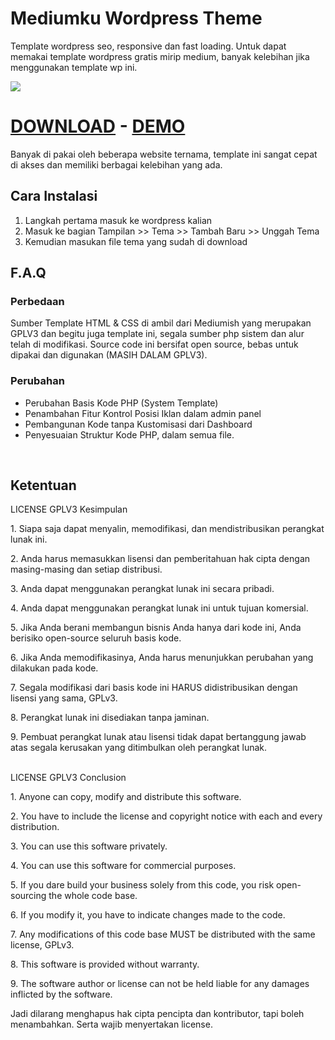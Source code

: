 <h1>Mediumku Wordpress Theme</h1>
<p>Template wordpress seo, responsive dan fast loading. Untuk dapat memakai template wordpress gratis mirip medium, banyak kelebihan jika menggunakan template wp ini.</p>
<img src="https://raw.githubusercontent.com/mastekno-com/mediumku-mastekno/master/screenshot.png" style="wdith:100%"/>
<h1><a href="https://github.com/mastekno-com/mediumku-mastekno/archive/master.zip">DOWNLOAD</a> - <a href="https://www.bropulsa.com/post/">DEMO</a></h1>
<p>Banyak di pakai oleh beberapa website ternama, template ini sangat cepat di akses dan memiliki berbagai kelebihan yang ada.</p>

<h2>Cara Instalasi</h2>
<ol>
  <li>Langkah pertama masuk ke wordpress kalian</li>
  <li>Masuk ke bagian Tampilan >> Tema >> Tambah Baru >> Unggah Tema</li>
  <li>Kemudian masukan file tema yang sudah di download</li>
</ol>

<h2>F.A.Q</h2>
<h3>Perbedaan</h2>
<p>Sumber Template HTML &amp; CSS di ambil dari Mediumish yang merupakan GPLV3 dan begitu juga template ini, segala sumber php sistem dan alur telah di modifikasi. Source code ini bersifat open source, bebas untuk dipakai dan digunakan (MASIH DALAM GPLV3).</p>

<h3>Perubahan</h3>
<ul>
  <li>Perubahan Basis Kode PHP (System Template)</li>
  <li>Penambahan Fitur Kontrol Posisi Iklan dalam admin panel</li>
  <li>Pembangunan Kode tanpa Kustomisasi dari Dashboard</li>
  <li>Penyesuaian Struktur Kode PHP, dalam semua file.</li>
</ul>

<br/>
<h2>Ketentuan</h2>
LICENSE GPLV3 Kesimpulan 
<p>1. Siapa saja dapat menyalin, memodifikasi, dan mendistribusikan perangkat lunak ini.</p>
<p>2. Anda harus memasukkan lisensi dan pemberitahuan hak cipta dengan masing-masing dan setiap distribusi.</p>
<p>3. Anda dapat menggunakan perangkat lunak ini secara pribadi.</p>
<p>4. Anda dapat menggunakan perangkat lunak ini untuk tujuan komersial.</p>
<p>5. Jika Anda berani membangun bisnis Anda hanya dari kode ini, Anda berisiko open-source seluruh basis kode.</p>
<p>6. Jika Anda memodifikasinya, Anda harus menunjukkan perubahan yang dilakukan pada kode.</p>
<p>7. Segala modifikasi dari basis kode ini HARUS didistribusikan dengan lisensi yang sama, GPLv3.</p>
<p>8. Perangkat lunak ini disediakan tanpa jaminan.</p>
<p>9. Pembuat perangkat lunak atau lisensi tidak dapat bertanggung jawab atas segala kerusakan yang ditimbulkan oleh perangkat lunak.</p>
<br/>
LICENSE GPLV3 Conclusion
<p>1. Anyone can copy, modify and distribute this software.</p>
<p>2. You have to include the license and copyright notice with each and every distribution.</p>
<p>3. You can use this software privately.</p>
<p>4. You can use this software for commercial purposes.</p>
<p>5. If you dare build your business solely from this code, you risk open-sourcing the whole code base.</p>
<p>6. If you modify it, you have to indicate changes made to the code.</p>
<p>7. Any modifications of this code base MUST be distributed with the same license, GPLv3.</p>
<p>8. This software is provided without warranty.</p>
<p>9. The software author or license can not be held liable for any damages inflicted by the software.</p>

<p>Jadi dilarang menghapus hak cipta pencipta dan kontributor, tapi boleh menambahkan. Serta wajib menyertakan license.</p>

